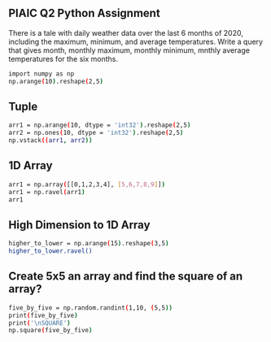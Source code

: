 
## PIAIC Q2 Python Assignment

There is a tale with daily weather data over the last 6 months of 2020, including the maximum, minimum, and average temperatures.
Write a query that gives month, monthly maximum, monthly minimum, mnthly average temperatures for the six months.

```bash
import numpy as np
np.arange(10).reshape(2,5)
```



## Tuple
```bash
arr1 = np.arange(10, dtype = 'int32').reshape(2,5)
arr2 = np.ones(10, dtype = 'int32').reshape(2,5)
np.vstack((arr1, arr2))
```

## 1D Array
```bash
arr1 = np.array([[0,1,2,3,4], [5,6,7,8,9]])
arr1 = np.ravel(arr1)
arr1
```


## High Dimension to 1D Array
```bash
higher_to_lower = np.arange(15).reshape(3,5)
higher_to_lower.ravel()
```
## Create 5x5 an array and find the square of an array?
```bash
five_by_five = np.random.randint(1,10, (5,5))
print(five_by_five)
print('\nSQUARE')
np.square(five_by_five)
```

